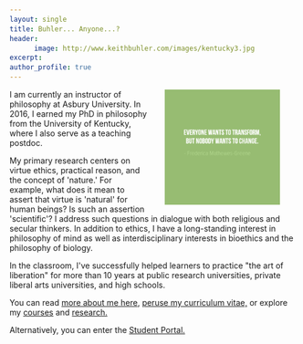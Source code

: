 ```yaml
---
layout: single
title: Buhler... Anyone...?
header: 
      image: http://www.keithbuhler.com/images/kentucky3.jpg
excerpt: 
author_profile: true
---
```


<img src="/images/greene5.jpeg" alt="Transform by changing" hspace="30px" align="right" width="40%"> 

I am currently an instructor of philosophy at Asbury University. In 2016, I earned my PhD in philosophy from the University of Kentucky, where I also serve as a teaching postdoc.  

My primary research centers on virtue ethics, practical reason, and the concept of 'nature.' For example, what does it mean to assert that virtue is 'natural' for human beings? Is such an assertion 'scientific'? I address such questions in dialogue with both religious and secular thinkers. In addition to ethics, I have a long-standing interest in philosophy of mind as well as interdisciplinary interests in bioethics and the philosophy of biology. 

In the classroom, I've successfully helped learners to practice "the art of liberation" for more than 10 years at public research universities, private liberal arts universities, and high schools. 

You can read [more about me here](/about), [peruse my curriculum vitae,](/cv) or explore my [courses](/teaching) and [research.](/research) 

Alternatively, you can enter the [Student Portal.](/students) 

